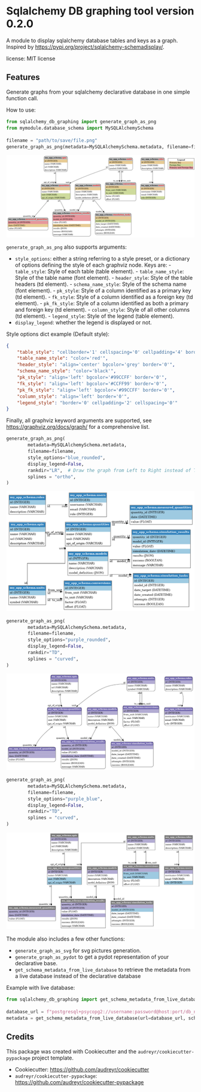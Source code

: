 # Sqlalchemy DB graphing tool version 0.2.0

A module to display sqlalchemy database tables and keys as a graph. Inspired by https://pypi.org/project/sqlalchemy-schemadisplay/.

license: MIT license

## Features

Generate graphs from your sqlalchemy declarative database in one simple function call.

How to use:
```python
from sqlalchemy_db_graphing import generate_graph_as_png
from mymodule.database_schema import MySQLAlchemySchema

filename = "path/to/save/file.png"
generate_graph_as_png(metadata=MySQLAlchemySchema.metadata, filename=filename)
```
![Database Graph](https://raw.githubusercontent.com/erwann-met/sqlalchemy-db-graphing/refs/heads/main/diagrams/default.png)

`generate_graph_as_png` also supports arguments:
- `style_options`: either a string referring to a style preset, or a dictionary of options defining the style of each graphviz node. Keys are:
        - `table_style`: Style of each table (table element).
        - `table_name_style`: Style of the table name (font element).
        - `header_style`: Style of the table headers (td element).
        - `schema_name_style`: Style of the schema name (font element).
        - `pk_style`: Style of a column identified as a primary key (td element).
        - `fk_style`: Style of a column identified as a foreign key (td element).
        - `pk_fk_style`: Style of a column identified as both a primary and foreign key (td element).
        - `column_style`: Style of all other columns (td element).
        - `legend_style`: Style of the legend (table element).
- `display_legend`: whether the legend is displayed or not.

Style options dict example (Default style):
```json
{
    "table_style": "cellborder='1' cellspacing='0' cellpadding='4' border='1' style='rounded'",
    "table_name_style": "color='red'",
    "header_style": "align='center' bgcolor='grey' border='0'",
    "schema_name_style": "color='black'",
    "pk_style": "align='left' bgcolor='#99CCFF' border='0'",
    "fk_style": "align='left' bgcolor='#CCFF99' border='0'",
    "pk_fk_style": "align='left' bgcolor='#99CCFF' border='0'",
    "column_style": "align='left' border='0'",
    "legend_style": "border='0' cellpadding='2' cellspacing='0'"
}
```

Finally, all graphviz keyword arguments are supported, see https://graphviz.org/docs/graph/ for a comprehensive list.

```python
generate_graph_as_png(
        metadata=MySQLAlchemySchema.metadata,
        filename=filename,
        style_options="blue_rounded",
        display_legend=False,
        rankdir="LR",  # Draw the graph from Left to Right instead of Top Down.
        splines = "ortho",
)
```
![Database Graph](https://raw.githubusercontent.com/erwann-met/sqlalchemy-db-graphing/refs/heads/main/diagrams/blue.png)

```python
generate_graph_as_png(
        metadata=MySQLAlchemySchema.metadata,
        filename=filename,
        style_options="purple_rounded",
        display_legend=False,
        rankdir="TD",
        splines = "curved",
)
```
![Database Graph](https://raw.githubusercontent.com/erwann-met/sqlalchemy-db-graphing/refs/heads/main/diagrams/purple_rounded.png)

```python
generate_graph_as_png(
        metadata=MySQLAlchemySchema.metadata,
        filename=filename,
        style_options="purple_blue",
        display_legend=False,
        rankdir="TD",
        splines = "curved",
)
```
![Database Graph](https://raw.githubusercontent.com/erwann-met/sqlalchemy-db-graphing/refs/heads/main/diagrams/purple_blue.png)

The module also includes a few other functions:
- `generate_graph_as_svg` for svg pictures generation.
- `generate_graph_as_pydot` to get a pydot representation of your declarative base.
- `get_schema_metadata_from_live_database` to retrieve the metadata from a live database instead of the declarative database

Example with live database:
```python
from sqlalchemy_db_graphing import get_schema_metadata_from_live_database

database_url = f"postgresql+psycopg2://username:password@host:port/db_name"
metadata = get_schema_metadata_from_live_database(url=database_url, schema="my_app_schema")
```

## Credits

This package was created with Cookiecutter and the `audreyr/cookiecutter-pypackage` project template.

- Cookiecutter: https://github.com/audreyr/cookiecutter
- `audreyr/cookiecutter-pypackage`: https://github.com/audreyr/cookiecutter-pypackage
